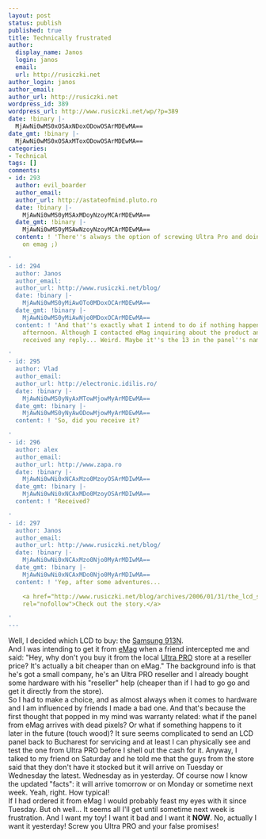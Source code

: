 ```yaml
---
layout: post
status: publish
published: true
title: Technically frustrated
author:
  display_name: Janos
  login: janos
  email: 
  url: http://rusiczki.net
author_login: janos
author_email: 
author_url: http://rusiczki.net
wordpress_id: 389
wordpress_url: http://www.rusiczki.net/wp/?p=389
date: !binary |-
  MjAwNi0wMS0xOSAxNDoxODowOSArMDEwMA==
date_gmt: !binary |-
  MjAwNi0wMS0xOSAxMToxODowOSArMDEwMA==
categories:
- Technical
tags: []
comments:
- id: 293
  author: evil_boarder
  author_email: 
  author_url: http://astateofmind.pluto.ro
  date: !binary |-
    MjAwNi0wMS0yMSAxMDoyNzoyMCArMDEwMA==
  date_gmt: !binary |-
    MjAwNi0wMS0yMSAwNzoyNzoyMCArMDEwMA==
  content: ! 'There''s always the option of screwing Ultra Pro and doing a quik order
    on emag ;)

'
- id: 294
  author: Janos
  author_email: 
  author_url: http://www.rusiczki.net/blog/
  date: !binary |-
    MjAwNi0wMS0yMiAwOTo0MDoxOCArMDEwMA==
  date_gmt: !binary |-
    MjAwNi0wMS0yMiAwNjo0MDoxOCArMDEwMA==
  content: ! 'And that''s exactly what I intend to do if nothing happens until Tuesday
    afternoon. Although I contacted eMag inquiring about the product and I haven''t
    received any reply... Weird. Maybe it''s the 13 in the panel''s name.

'
- id: 295
  author: Vlad
  author_email: 
  author_url: http://electronic.idilis.ro/
  date: !binary |-
    MjAwNi0wMS0yNyAxMTowMjowMyArMDEwMA==
  date_gmt: !binary |-
    MjAwNi0wMS0yNyAwODowMjowMyArMDEwMA==
  content: ! 'So, did you receive it?

'
- id: 296
  author: alex
  author_email: 
  author_url: http://www.zapa.ro
  date: !binary |-
    MjAwNi0wNi0xNCAxMzo0MzoyOSArMDIwMA==
  date_gmt: !binary |-
    MjAwNi0wNi0xNCAxMDo0MzoyOSArMDIwMA==
  content: ! 'Received?

'
- id: 297
  author: Janos
  author_email: 
  author_url: http://www.rusiczki.net/blog/
  date: !binary |-
    MjAwNi0wNi0xNCAxMzo0Njo0MyArMDIwMA==
  date_gmt: !binary |-
    MjAwNi0wNi0xNCAxMDo0Njo0MyArMDIwMA==
  content: ! 'Yep, after some adventures...

    <a href="http://www.rusiczki.net/blog/archives/2006/01/31/the_lcd_saga_ends_1"
    rel="nofollow">Check out the story.</a>

'
---
```

<p>Well, I decided which LCD to buy: the <a href="http://www.emag.ro/monitoare_lcd/samsung_913n_19_--p913N">Samsung 913N</a>.<br />
And I was intending to get it from <a href="http://www.emag.ro">eMag</a> when a friend intercepted me and said: "Hey, why don't you buy it from the local <a href="http://www.ultrapro.ro/">Ultra PRO</a> store at a reseller price? It's actually a bit cheaper than on eMag." The background info is that he's got a small company, he's an Ultra PRO reseller and I already bought some hardware with his "reseller" help (cheaper than if I had to go go and get it directly from the store).<br />
So I had to make a choice, and as almost always when it comes to hardware and I am influenced by friends I made a bad one. And that's because the first thought that popped in my mind was warranty related: what if the panel from eMag arrives with dead pixels? Or what if something happens to it later in the future (touch wood)? It sure seems complicated to send an LCD panel back to Bucharest for servicing and at least I can physically see and test the one from Ultra PRO before I shell out the cash for it. Anyway, I talked to my friend on Saturday and he told me that the guys from the store said that they don't have it stocked but it will arrive on Tuesday or Wednesday the latest. Wednesday as in yesterday. Of course now I know the updated "facts": it will arrive tomorrow or on Monday or sometime next week. Yeah, right. How typical!<br />
If I had ordered it from eMag I would probably feast my eyes with it since Tuesday. But oh well... It seems all I'll get until sometime next week is frustration. And I want my toy! I want it bad and I want it <b>NOW</b>. No, actually I want it yesterday! Screw you Ultra PRO and your false promises!</p>

